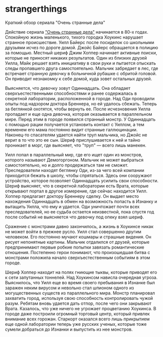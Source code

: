 # strangerthings
Краткий обзор сериала "Очень странные дела"

Действие сериала ["Очень странные дела"](http://ochen-strannye-dela.online/) начинается в 80-х годах. Спокойную жизнь маленького, тихого городка Хоукинс нарушает странное происшествие. Уилл Байерс после посиделок со школьными друзьями исчез по дороге домой. Джойс Байерс обращается в полицию за помощью. Местный шериф Джим Хоппер начинает активные поиски, которые не приносят никаких результатов. Один из близких друзей Уилла, Майк решает взять инициативу в свои руки и пытается отыскать следы пропавшего друга самостоятельно. Мальчик забредает в лес, где встречает странную девочку в больничной рубашке с обритой головой. Он приводит незнакомку к себе домой, куда зовет остальных друзей.

 

Выясняется, что девочку зовут Одиннадцать. Она обладает сверхъестественными способностями и ранее содержалась в секретной лаборатории, расположенной в городе. Над Оди проводили опыты под надзором доктора Бреннера, но ей удалось сбежать. Теперь за беглянкой охотятся, чтобы вернуть ее. После исчезновения Уилла пропадает и еще одна девочка, которая оказывается в параллельном мире. Перед этим в городе появился странный монстр. У Одиннадцать с помощью рации получается установить контакт с Уиллом, а тем временем его мама постоянно видит странные галлюцинации. Наконец-то спасателям удается найти труп мальчика, но Джойс не верит в то что это ее сын. Шериф прислушивается к ней и тайно проникает в морг, где выясняет, что "труп" — всего лишь манекен.

 

Уилл попал в параллельный мир, где его ищет один из монстров, которого называют Демогоргоном. Мальчик не может выбраться самостоятельно, но и долго продержаться там не сможет. Преследователи находят беглянку Оди, из-за чего всей компании приходится бежать в школу, чтобы спрятаться. Здесь они сооружают устройство, которое позволяет Одиннадцать усилить свои способности. Шериф выясняет, что в секретной лаборатории есть Врата, которые открывают портал в другое измерение, где сейчас находится Уилл. Хоппер предлагает доктору Бреннеру сделку. Он выдает место нахождения Одиннадцать в обмен на возможность попасть в Изнанку и вытащить Уилла, что ему и удается. Оди уничтожает почти всех преследователей, но ее судьба остается неизвестной, пока спустя год после событий не выясняется что девочку под опеку взял шериф. 

 

Сражение с монстрами давно закончилось, а жизнь в Хоукинсе никак не может войти в прежнее русло. Уилл стал совершенно другим человеком. Его постоянно мучают кошмары и страшные видения. Он рисует непонятные картины. Мальчик отдалился от друзей, которые предпринимают первые робкие попытки завязать романтические отношения. Постепенно герои понимают, что произошедшая битва с монстрами положила начало сверхъестественным событиям в этом городе.

 

Шериф Хоппер находит на полях гниющие тыквы, которые приводят его к сети запутанных тоннелей. Над Хоукинсом нависла очередная угроза. Выяснилось, что Уилл еще во время своего пребывания в Изнанке был заражен неким вирусом и невольно стал шпионом одного из могущественных существ из параллельного мира. Монстр планировал захватить город, используя свою способность контролировать чужой разум. Ребятам вновь удается дать отпор, после чего они закрывают Врата. Казалось, что уже ничего не угрожает процветанию Хоукинса. В городе даже построили огромный торговый центр, который привлек внимание всех горожан. Старкорт оказался всего лишь прикрытием еще одной лаборатории теперь уже русских ученых, которые тоже сумели добраться до Изнанки и выпустить из нее монстров. 
